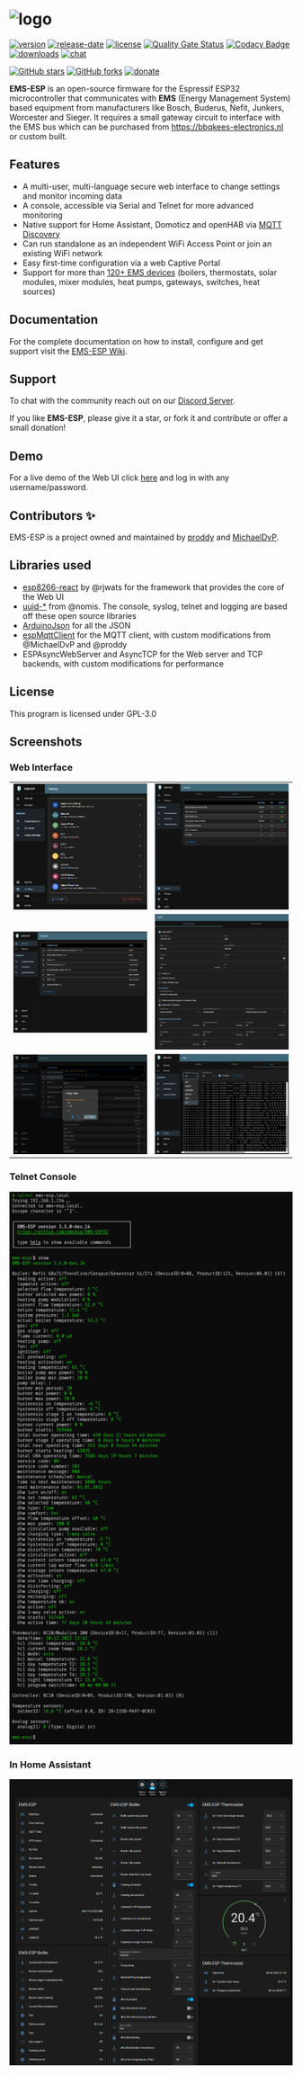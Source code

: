 # ![logo](media/EMS-ESP_logo_dark.png)

[![version](https://img.shields.io/github/release/emsesp/EMS-ESP32.svg?label=Latest%20Release)](https://github.com/emsesp/EMS-ESP32/blob/main/CHANGELOG.md)
[![release-date](https://img.shields.io/github/release-date/emsesp/EMS-ESP32.svg?label=Released)](https://github.com/emsesp/EMS-ESP32/commits/main)
[![license](https://img.shields.io/github/license/emsesp/EMS-ESP32.svg)](LICENSE)
[![Quality Gate Status](https://sonarcloud.io/api/project_badges/measure?project=emsesp_EMS-ESP32&metric=alert_status)](https://sonarcloud.io/summary/new_code?id=emsesp_EMS-ESP32)
[![Codacy Badge](https://app.codacy.com/project/badge/Grade/9441142f49424ef891e8f5251866ee6b)](https://app.codacy.com/gh/emsesp/EMS-ESP32/dashboard?utm_source=gh&utm_medium=referral&utm_content=&utm_campaign=Badge_grade)
[![downloads](https://img.shields.io/github/downloads/emsesp/EMS-ESP32/total.svg)](https://github.com/emsesp/EMS-ESP32/releases)
[![chat](https://img.shields.io/discord/816637840644505620.svg?style=flat-square&color=blueviolet)](https://discord.gg/3J3GgnzpyT)

[![GitHub stars](https://img.shields.io/github/stars/emsesp/EMS-ESP32.svg?style=social&label=Star)](https://github.com/emsesp/EMS-ESP32/stargazers)
[![GitHub forks](https://img.shields.io/github/forks/emsesp/EMS-ESP32.svg?style=social&label=Fork)](https://github.com/emsesp/EMS-ES32P/network)
[![donate](https://img.shields.io/badge/donate-PayPal-blue.svg)](https://www.paypal.com/paypalme/prderbyshire/2)

**EMS-ESP** is an open-source firmware for the Espressif ESP32 microcontroller that communicates with **EMS** (Energy Management System) based equipment from manufacturers like Bosch, Buderus, Nefit, Junkers, Worcester and Sieger. It requires a small gateway circuit to interface with the EMS bus which can be purchased from <https://bbqkees-electronics.nl> or custom built.

## **Features**

- A multi-user, multi-language secure web interface to change settings and monitor incoming data
- A console, accessible via Serial and Telnet for more advanced monitoring
- Native support for Home Assistant, Domoticz and openHAB via [MQTT Discovery](https://www.home-assistant.io/docs/mqtt/discovery/)
- Can run standalone as an independent WiFi Access Point or join an existing WiFi network
- Easy first-time configuration via a web Captive Portal
- Support for more than [120+ EMS devices](https://emsesp.github.io/docs/All-Devices/) (boilers, thermostats, solar modules, mixer modules, heat pumps, gateways, switches, heat sources)

## **Documentation**

For the complete documentation on how to install, configure and get support visit the [EMS-ESP Wiki](https://emsesp.github.io/docs).

## **Support**

To chat with the community reach out on our [Discord Server](https://discord.gg/3J3GgnzpyT).

If you like **EMS-ESP**, please give it a star, or fork it and contribute or offer a small donation!

## **Demo**

For a live demo of the Web UI click [here](https://ems-esp.derbyshire.nl) and log in with any username/password.

## **Contributors ✨**

EMS-ESP is a project owned and maintained by [proddy](https://github.com/proddy) and [MichaelDvP](https://github.com/MichaelDvP).

## **Libraries used**

- [esp8266-react](https://github.com/rjwats/esp8266-react) by @rjwats for the framework that provides the core of the Web UI
- [uuid-\*](https://github.com/nomis/mcu-uuid-console) from @nomis. The console, syslog, telnet and logging are based off these open source libraries
- [ArduinoJson](https://github.com/bblanchon/ArduinoJson) for all the JSON
- [espMqttClient](https://github.com/bertmelis/espMqttClient) for the MQTT client, with custom modifications from @MichaelDvP and @proddy
- ESPAsyncWebServer and AsyncTCP for the Web server and TCP backends, with custom modifications for performance

## **License**

This program is licensed under GPL-3.0

## **Screenshots**

### Web Interface

|                                    |                                  |
| ---------------------------------- | -------------------------------- |
| ![Web Settings](media/web_settings.png) | ![Web Status](media/web_status.png) |
| ![Web Devices](media/web_devices.png)  | ![Web MQTT](media/web_mqtt.png)   |
| ![Web Edit](media/web_edit.png)     | ![Web Log](media/web_log.png)    |

### Telnet Console

![Console](media/console0.png)

### In Home Assistant

![Home Assistant](media/ha_lovelace.png)

